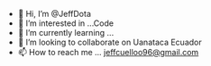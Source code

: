 - 👋 Hi, I’m @JeffDota
- 👀 I’m interested in ...Code
- 🌱 I’m currently learning ... 
- 💞️ I’m looking to collaborate on Uanataca Ecuador
- 📫 How to reach me ... jeffcuelloo96@gmail.com

<!---
JeffDota/JeffDota is a ✨ special ✨ repository because its `README.md` (this file) appears on your GitHub profile.
You can click the Preview link to take a look at your changes.
--->
